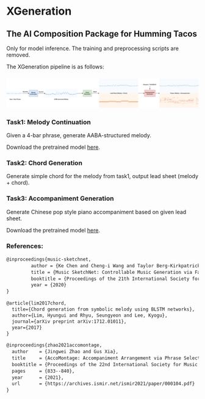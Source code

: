 # XGeneration
## The AI Composition Package for Humming Tacos

Only for model inference. The training and preprocessing scripts are removed. 

The XGeneration pipeline is as follows:

### ![Untitled](figures/pipeline.png)

### Task1: Melody Continuation

Given a 4-bar phrase, generate AABA-structured melody.

Download the pretrained model [here](https://drive.google.com/file/d/1rKqBCrkfhDTt0B1nw7mDndJ7RpMNKAk5/view?usp=sharing).

### Task2: Chord Generation

Generate simple chord for the melody from task1, output lead sheet (melody + chord).

### Task3: Accompaniment Generation

Generate Chinese pop style piano accompaniment based on given lead sheet.

Download the pretrained model [here](https://drive.google.com/file/d/1HUkbbk9qkvDocYWmdK5Zq6vUkcKympGW/view?usp=sharing).

### References:

```tex
@inproceedings{music-sketchnet,
         author = {Ke Chen and Cheng-i Wang and Taylor Berg-Kirkpatrick and Shlomo Dubnov},
         title = {Music SketchNet: Controllable Music Generation via Factorized Representations of Pitch and Rhythm},
         booktitle = {Proceedings of the 21th International Society for Music Information Retrieval Conference, {ISMIR}},
         year = {2020}
}
```

```
@article{lim2017chord,
  title={Chord generation from symbolic melody using BLSTM networks},
  author={Lim, Hyungui and Rhyu, Seungyeon and Lee, Kyogu},
  journal={arXiv preprint arXiv:1712.01011},
  year={2017}
}
```

```tex
@inproceedings{zhao2021accomontage,
  author    = {Jingwei Zhao and Gus Xia},
  title     = {AccoMontage: Accompaniment Arrangement via Phrase Selection and Style Transfer},
  booktitle = {Proceedings of the 22nd International Society for Music Information Retrieval Conference, {ISMIR} 2021, Online, November 7-12, 2021},
  pages     = {833--840},
  year      = {2021},
  url       = {https://archives.ismir.net/ismir2021/paper/000104.pdf}
}
```

